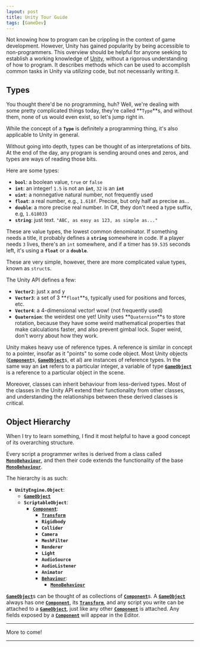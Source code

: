 ```yaml
---
layout: post
title: Unity Tour Guide
tags: [GameDev]
---
```


Not knowing how to program can be crippling in the context of game development.
However, Unity has gained popularity by being accessible to non-programmers.
This overview should be helpful for anyone seeking to establish a working knowledge of [Unity][],
without a rigorous understanding of how to program.
It describes methods which can be used to accomplish common tasks in Unity via *utilizing* code,
but not necessarily writing it.


Types
-----

You thought there'd be no programming, huh?
Well, we're dealing with some pretty complicated things today, they're called **`Type`**s,
and without them, none of us would even exist, so let's jump right in.

While the concept of a **`Type`** is definitely a programming thing,
it's also applicable to Unity in general.

Without going into depth, types can be thought of as interpretations of bits.
At the end of the day, any program is sending around ones and zeros,
and types are ways of reading those bits.

Here are some types:
- **`bool`**: a boolean value, `true` or `false`
- **`int`**: an integer! `1.5` is not an **`int`**, `32` is an **`int`**
- **`uint`**: a nonnegative natural number, not frequently used
- **`float`**: a real number, e.g., `1.618f`. Precise, but only half as precise as...
- **`double`**: a more precise real number. In C#, they don't need a type suffix, e.g, `1.618033`
- **`string`**: just text. `"ABC, as easy as 123, as simple as..."`

These are value types, the lowest common denominator.
If something needs a title, it probably defines a **`string`** somewhere in code.
If a player needs `3` lives, there's an `int` somewhere,
and if a timer has `59.535` seconds left, it's using a **`float`** or a **`double`**.

These are very simple, however, there are more complicated value types, known as `struct`s.

The Unity API defines a few:
- **`Vector2`**: just x and y
- **`Vector3`**: a set of 3 **`float`**s, typically used for positions and forces, etc.
- **`Vector4`**: a 4-dimensional vector! wow! (not frequently used)
- **`Quaternion`**: the weirdest one yet! Unity uses **`Quaternion`**s to store rotation,
    because they have some weird mathematical properties that make calculations faster,
    and also prevent gimbal lock. Super weird, don't worry about how they work.

Unity makes heavy use of reference types.
A reference is similar in concept to a pointer, insofar as it "points" to some code object.
Most Unity objects ([**`Component`**][component]s, [**`GameObject`**][gameobject]s, et al)
are instances of reference types.
In the same way an **`int`** refers to a particular integer,
a variable of type [**`GameObject`**][gameobject] is a reference to a particular object in the scene.

Moreover, classes can inherit behaviour from less-derived types.
Most of the classes in the Unity API extend their functionality from other classes,
and understanding the relationships between these derived classes is critical.


Object Hierarchy
----------------

When I try to learn something,
I find it most helpful to have a good concept of its overarching structure.

Every script a programmer writes is derived from a class called [**`MonoBehaviour`**][monobehaviour],
and then their code extends the functionality of the base [**`MonoBehaviour`**][monobehaviour].

The hierarchy is as such:

- **`UnityEngine.Object`**:
    - [**`GameObject`**][gameobject]
    - **`ScriptableObject`**:
        - [**`Component`**][component]:
            - [**`Transform`**][transform]
            - **`Rigidbody`**
            - **`Collider`**
            - **`Camera`**
            - **`MeshFilter`**
            - **`Renderer`**
            - **`Light`**
            - **`AudioSource`**
            - **`AudioListener`**
            - **`Animator`**
            - [**`Behaviour`**][behaviour]:
                - [**`MonoBehaviour`**][monobehaviour]

[**`GameObject`**][gameobject]s can be thought of as collections of [**`Component`**][component]s.
A [**`GameObject`**][gameobject] always has one [**`Component`**][component],
its [**`Transform`**][transform],
and any script you write can be attached to a [**`GameObject`**][gameobject],
just like any other [**`Component`**][component] is attached.
Any fields exposed by a [**`Component`**][component] will appear in the Editor.

---

More to come!


[unity]: <http://docs.unity3d.com/Manual/index.html>
[gameobject]: <http://docs.unity3d.com/ScriptReference/GameObject.html>
[component]: <http://docs.unity3d.com/ScriptReference/Component.html>
[transform]: <http://docs.unity3d.com/ScriptReference/Transform.html>
[behaviour]: <http://docs.unity3d.com/ScriptReference/Behaviour.html>
[monobehaviour]: <http://docs.unity3d.com/ScriptReference/MonoBehaviour.html>
---












